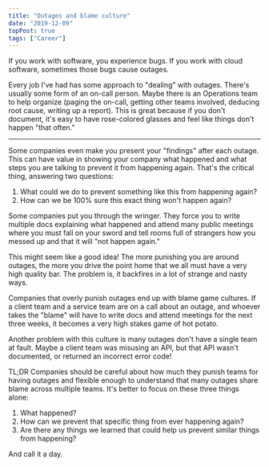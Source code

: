 ```yaml
---
title: "Outages and blame culture"
date: "2019-12-09"
topPost: true
tags: ["Career"]
---
```


If you work with software, you experience bugs. If you work with cloud software, sometimes those bugs cause outages.

Every job I've had has some approach to "dealing" with outages. There's usually some form of an on-call person. Maybe there is an Operations team to help organize (paging the on-call, getting other teams involved, deducing root cause, writing up a report). This is great because if you don't document, it's easy to have rose-colored glasses and feel like things don't happen "that often."

---

Some companies even make you present your "findings" after each outage. This can have value in showing your company what happened and what steps you are talking to prevent it from happening again. That's the critical thing, answering two questions:

1. What could we do to prevent something like this from happening again?
2. How can we be 100% sure this exact thing won't happen again?

Some companies put you through the wringer. They force you to write multiple docs explaining what happened and attend many public meetings where you must fall on your sword and tell rooms full of strangers how you messed up and that it will "not happen again."

This might seem like a good idea! The more punishing you are around outages, the more you drive the point home that we all must have a very high quality bar. The problem is, it backfires in a lot of strange and nasty ways.

Companies that overly punish outages end up with blame game cultures. If a client team and a service team are on a call about an outage, and whoever takes the "blame" will have to write docs and attend meetings for the next three weeks, it becomes a very high stakes game of hot potato.

Another problem with this culture is many outages don't have a single team at fault. Maybe a client team was misusing an API, but that API wasn't documented, or returned an incorrect error code!

TL;DR Companies should be careful about how much they punish teams for having outages and flexible enough to understand that many outages share blame across multiple teams. It's better to focus on these three things alone:

1. What happened?
2. How can we prevent that specific thing from ever happening again?
3. Are there any things we learned that could help us prevent similar things from happening?

And call it a day.
